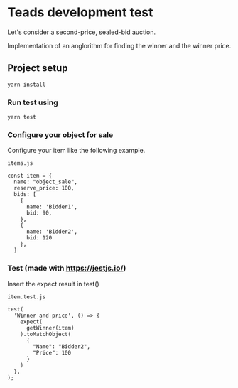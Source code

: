 # Teads development test
Let's consider a second-price, sealed-bid auction.

Implementation of an anglorithm for finding the winner and the winner price.

## Project setup
```
yarn install
```

### Run test using
```
yarn test
```

### Configure your object for sale
Configure your item like the following example.

```
items.js

const item = {
  name: "object_sale",
  reserve_price: 100,
  bids: [
    {
      name: 'Bidder1',
      bid: 90,
    },
    {
      name: 'Bidder2',
      bid: 120
    },
  ]
```

### Test (made with https://jestjs.io/)
Insert the expect result in test()

```
item.test.js

test(
  'Winner and price', () => {
    expect(
      getWinner(item)
    ).toMatchObject(
      {
        "Name": "Bidder2",
        "Price": 100
      }
    )
  },
);
```
